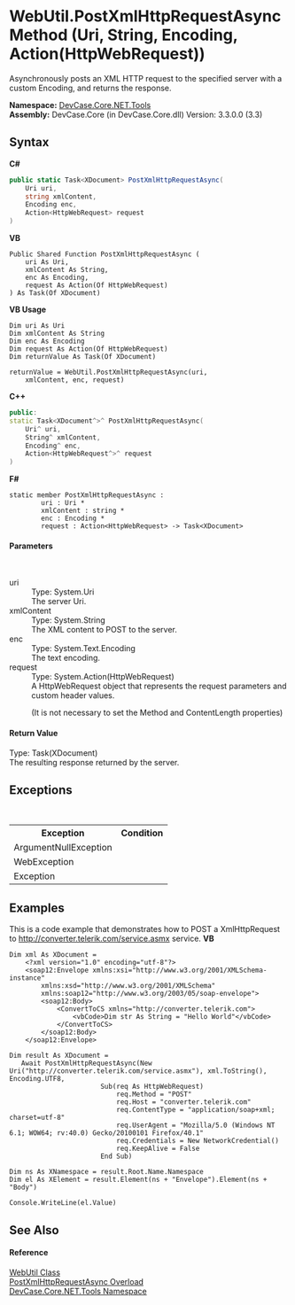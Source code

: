 # WebUtil.PostXmlHttpRequestAsync Method (Uri, String, Encoding, Action(HttpWebRequest))
 

Asynchronously posts an XML HTTP request to the specified server with a custom Encoding, and returns the response.

**Namespace:**&nbsp;<a href="N_DevCase_Core_NET_Tools">DevCase.Core.NET.Tools</a><br />**Assembly:**&nbsp;DevCase.Core (in DevCase.Core.dll) Version: 3.3.0.0 (3.3)

## Syntax

**C#**<br />
``` C#
public static Task<XDocument> PostXmlHttpRequestAsync(
	Uri uri,
	string xmlContent,
	Encoding enc,
	Action<HttpWebRequest> request
)
```

**VB**<br />
``` VB
Public Shared Function PostXmlHttpRequestAsync ( 
	uri As Uri,
	xmlContent As String,
	enc As Encoding,
	request As Action(Of HttpWebRequest)
) As Task(Of XDocument)
```

**VB Usage**<br />
``` VB Usage
Dim uri As Uri
Dim xmlContent As String
Dim enc As Encoding
Dim request As Action(Of HttpWebRequest)
Dim returnValue As Task(Of XDocument)

returnValue = WebUtil.PostXmlHttpRequestAsync(uri, 
	xmlContent, enc, request)
```

**C++**<br />
``` C++
public:
static Task<XDocument^>^ PostXmlHttpRequestAsync(
	Uri^ uri, 
	String^ xmlContent, 
	Encoding^ enc, 
	Action<HttpWebRequest^>^ request
)
```

**F#**<br />
``` F#
static member PostXmlHttpRequestAsync : 
        uri : Uri * 
        xmlContent : string * 
        enc : Encoding * 
        request : Action<HttpWebRequest> -> Task<XDocument> 

```


#### Parameters
&nbsp;<dl><dt>uri</dt><dd>Type: System.Uri<br />The server Uri.</dd><dt>xmlContent</dt><dd>Type: System.String<br />The XML content to POST to the server.</dd><dt>enc</dt><dd>Type: System.Text.Encoding<br />The text encoding.</dd><dt>request</dt><dd>Type: System.Action(HttpWebRequest)<br />A HttpWebRequest object that represents the request parameters and custom header values. 

 (It is not necessary to set the Method and ContentLength properties)</dd></dl>

#### Return Value
Type: Task(XDocument)<br />The resulting response returned by the server.

## Exceptions
&nbsp;<table><tr><th>Exception</th><th>Condition</th></tr><tr><td>ArgumentNullException</td><td /></tr><tr><td>WebException</td><td /></tr><tr><td>Exception</td><td /></tr></table>

## Examples
This is a code example that demonstrates how to POST a XmlHttpRequest to http://converter.telerik.com/service.asmx service. 
**VB**<br />
``` VB
Dim xml As XDocument =
    <?xml version="1.0" encoding="utf-8"?>
    <soap12:Envelope xmlns:xsi="http://www.w3.org/2001/XMLSchema-instance"
        xmlns:xsd="http://www.w3.org/2001/XMLSchema"
        xmlns:soap12="http://www.w3.org/2003/05/soap-envelope">
        <soap12:Body>
            <ConvertToCS xmlns="http://converter.telerik.com">
                <vbCode>Dim str As String = "Hello World"</vbCode>
            </ConvertToCS>
        </soap12:Body>
    </soap12:Envelope>

Dim result As XDocument =
   Await PostXmlHttpRequestAsync(New Uri("http://converter.telerik.com/service.asmx"), xml.ToString(), Encoding.UTF8,
                       Sub(req As HttpWebRequest)
                           req.Method = "POST"
                           req.Host = "converter.telerik.com"
                           req.ContentType = "application/soap+xml; charset=utf-8"
                           req.UserAgent = "Mozilla/5.0 (Windows NT 6.1; WOW64; rv:40.0) Gecko/20100101 Firefox/40.1"
                           req.Credentials = New NetworkCredential()
                           req.KeepAlive = False
                       End Sub)

Dim ns As XNamespace = result.Root.Name.Namespace
Dim el As XElement = result.Element(ns + "Envelope").Element(ns + "Body")

Console.WriteLine(el.Value)
```


## See Also


#### Reference
<a href="T_DevCase_Core_NET_Tools_WebUtil">WebUtil Class</a><br /><a href="Overload_DevCase_Core_NET_Tools_WebUtil_PostXmlHttpRequestAsync">PostXmlHttpRequestAsync Overload</a><br /><a href="N_DevCase_Core_NET_Tools">DevCase.Core.NET.Tools Namespace</a><br />